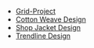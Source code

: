 <br><br>
* [Grid-Project](https://rishabhsharma015.github.io/Web_Designs/Designs_Project/Grid-Project/) <br>
* [Cotton Weave Design](https://rishabhsharma015.github.io/Web_Designs/Designs_Project/Cotton-Weave/) <br>
* [Shop Jacket Design](https://rishabhsharma015.github.io/Web_Designs/Designs_Project/Shop-Jacket/) <br>
* [Trendline Design](https://rishabhsharma015.github.io/Web_Designs/Designs_Project/Trendline/) <br>
